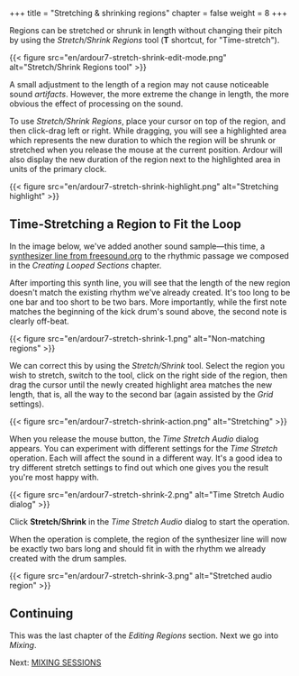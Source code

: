 +++
title = "Stretching & shrinking regions"
chapter = false
weight = 8
+++

Regions can be stretched or shrunk in length without changing their pitch by
using the _Stretch/Shrink Regions_ tool (**T** shortcut, for "Time-stretch").

{{< figure src="en/ardour7-stretch-shrink-edit-mode.png" alt="Stretch/Shrink Regions tool" >}}

A small adjustment to the length of a region may not cause noticeable sound
_artifacts_. However, the more extreme the change in length, the more obvious
the effect of processing on the sound.

To use _Stretch/Shrink Regions_, place your cursor on top of the region, and
then click-drag left or right. While dragging, you will see a highlighted area
which represents the new duration to which the region will be shrunk or
stretched when you release the mouse at the current position. Ardour will also
display the new duration of the region next to the highlighted area in units of
the primary clock.

{{< figure src="en/ardour7-stretch-shrink-highlight.png" alt="Stretching highlight" >}}

## Time-Stretching a Region to Fit the Loop

In the image below, we've added another sound sample—this time, a [synthesizer
line from freesound.org](https://freesound.org/people/walkerbelm/sounds/1168/)
to the rhythmic passage we composed in the _Creating Looped Sections_ chapter.

After importing this synth line, you will see that the length of the new region
doesn't match the existing rhythm we've already created. It's too long to be one
bar and too short to be two bars. More importantly, while the first note matches
the beginning of the kick drum's sound above, the second note is clearly
off-beat.

{{< figure src="en/ardour7-stretch-shrink-1.png" alt="Non-matching regions" >}}

We can correct this by using the _Stretch/Shrink_ tool. Select the region you
wish to stretch, switch to the tool, click on the right side of the region, then
drag the cursor until the newly created highlight area matches the new length,
that is, all the way to the second bar (again assisted by the _Grid_ settings).

{{< figure src="en/ardour7-stretch-shrink-action.png" alt="Stretching" >}}

When you release the mouse button, the _Time Stretch Audio_ dialog appears. You
can experiment with different settings for the _Time Stretch_ operation. Each
will affect the sound in a different way. It's a good idea to try different
stretch settings to find out which one gives you the result you're most happy
with.

{{< figure src="en/ardour7-stretch-shrink-2.png" alt="Time Stretch Audio dialog" >}}

Click **Stretch/Shrink** in the _Time Stretch Audio_ dialog to start the
operation.

When the operation is complete, the region of the synthesizer line will now be
exactly two bars long and should fit in with the rhythm we already created with
the drum samples.

{{< figure src="en/ardour7-stretch-shrink-3.png" alt="Stretched audio region" >}}

## Continuing

This was the last chapter of the _Editing Regions_ section. Next we go into
_Mixing_.

Next: [MIXING SESSIONS](../../mixing-sessions/the-mixer-strip/)
